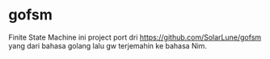 # gofsm
Finite State Machine 
ini project port dri https://github.com/SolarLune/gofsm 
yang dari bahasa golang lalu gw terjemahin ke bahasa Nim.

